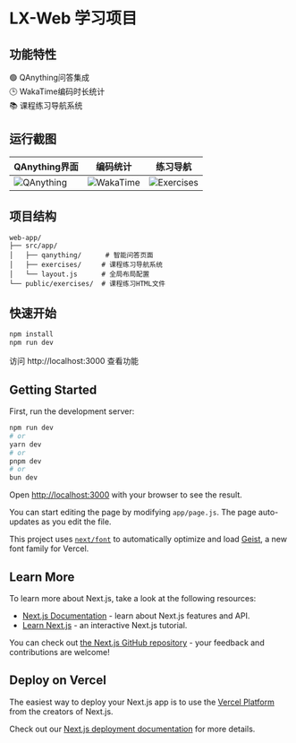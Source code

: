# LX-Web 学习项目

## 功能特性

🟢 QAnything问答集成  
🕒 WakaTime编码时长统计  
📚 课程练习导航系统

## 运行截图
| QAnything界面 | 编码统计 | 练习导航 |
|--------------|---------|---------|
| ![QAnything](qanything-preview.png) | ![WakaTime](wakatime-preview.png) | ![Exercises](exercises-preview.png) |

## 项目结构
```
web-app/
├── src/app/
│   ├── qanything/      # 智能问答页面
│   ├── exercises/     # 课程练习导航系统
│   └── layout.js      # 全局布局配置
└── public/exercises/  # 课程练习HTML文件
```

## 快速开始
```bash
npm install
npm run dev
```
访问 http://localhost:3000 查看功能

## Getting Started

First, run the development server:

```bash
npm run dev
# or
yarn dev
# or
pnpm dev
# or
bun dev
```

Open [http://localhost:3000](http://localhost:3000) with your browser to see the result.

You can start editing the page by modifying `app/page.js`. The page auto-updates as you edit the file.

This project uses [`next/font`](https://nextjs.org/docs/app/building-your-application/optimizing/fonts) to automatically optimize and load [Geist](https://vercel.com/font), a new font family for Vercel.

## Learn More

To learn more about Next.js, take a look at the following resources:

- [Next.js Documentation](https://nextjs.org/docs) - learn about Next.js features and API.
- [Learn Next.js](https://nextjs.org/learn) - an interactive Next.js tutorial.

You can check out [the Next.js GitHub repository](https://github.com/vercel/next.js) - your feedback and contributions are welcome!

## Deploy on Vercel

The easiest way to deploy your Next.js app is to use the [Vercel Platform](https://vercel.com/new?utm_medium=default-template&filter=next.js&utm_source=create-next-app&utm_campaign=create-next-app-readme) from the creators of Next.js.

Check out our [Next.js deployment documentation](https://nextjs.org/docs/app/building-your-application/deploying) for more details.
